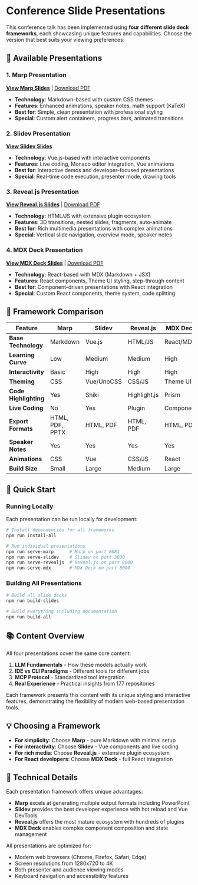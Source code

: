 # Conference Slide Presentations

This conference talk has been implemented using **four different slide deck frameworks**, each showcasing unique features and capabilities. Choose the version that best suits your viewing preferences:

## 🎨 Available Presentations

### 1. Marp Presentation
**[View Marp Slides](./slides/marp/index.html)** | [Download PDF](./slides/marp/slides.pdf)

- **Technology**: Markdown-based with custom CSS themes
- **Features**: Enhanced animations, speaker notes, math support (KaTeX)
- **Best for**: Simple, clean presentation with professional styling
- **Special**: Custom alert containers, progress bars, animated transitions

### 2. Slidev Presentation
**[View Slidev Slides](./slides/slidev/index.html)**

- **Technology**: Vue.js-based with interactive components
- **Features**: Live coding, Monaco editor integration, Vue animations
- **Best for**: Interactive demos and developer-focused presentations
- **Special**: Real-time code execution, presenter mode, drawing tools

### 3. Reveal.js Presentation
**[View Reveal.js Slides](./slides/revealjs/index.html)** | [Download PDF](./slides/revealjs/slides.pdf)

- **Technology**: HTML/JS with extensive plugin ecosystem
- **Features**: 3D transitions, nested slides, fragments, auto-animate
- **Best for**: Rich multimedia presentations with complex animations
- **Special**: Vertical slide navigation, overview mode, speaker notes

### 4. MDX Deck Presentation
**[View MDX Deck Slides](./slides/mdx/index.html)** | [Download PDF](./slides/mdx/slides.pdf)

- **Technology**: React-based with MDX (Markdown + JSX)
- **Features**: React components, Theme UI styling, step-through content
- **Best for**: Component-driven presentations with React integration
- **Special**: Custom React components, theme system, code splitting

## 🎯 Framework Comparison

| Feature | Marp | Slidev | Reveal.js | MDX Deck |
|---------|------|--------|-----------|----------|
| **Base Technology** | Markdown | Vue.js | HTML/JS | React/MDX |
| **Learning Curve** | Low | Medium | Medium | High |
| **Interactivity** | Basic | High | High | High |
| **Theming** | CSS | Vue/UnoCSS | CSS/JS | Theme UI |
| **Code Highlighting** | Yes | Shiki | Highlight.js | Prism |
| **Live Coding** | No | Yes | Plugin | Component |
| **Export Formats** | HTML, PDF, PPTX | HTML, PDF | HTML, PDF | HTML, PDF |
| **Speaker Notes** | Yes | Yes | Yes | Yes |
| **Animations** | CSS | Vue | CSS/JS | React |
| **Build Size** | Small | Large | Medium | Large |

## 🚀 Quick Start

### Running Locally

Each presentation can be run locally for development:

```bash
# Install dependencies for all frameworks
npm run install-all

# Run individual presentations
npm run serve-marp      # Marp on port 8081
npm run serve-slidev    # Slidev on port 3030
npm run serve-revealjs  # Reveal.js on port 8000
npm run serve-mdx       # MDX Deck on port 8080
```

### Building All Presentations

```bash
# Build all slide decks
npm run build-slides

# Build everything including documentation
npm run build-all
```

## 📚 Content Overview

All four presentations cover the same core content:

1. **LLM Fundamentals** - How these models actually work
2. **IDE vs CLI Paradigms** - Different tools for different jobs
3. **MCP Protocol** - Standardized tool integration
4. **Real Experience** - Practical insights from 177 repositories

Each framework presents this content with its unique styling and interactive features, demonstrating the flexibility of modern web-based presentation tools.

## 💡 Choosing a Framework

- **For simplicity**: Choose **Marp** - pure Markdown with minimal setup
- **For interactivity**: Choose **Slidev** - Vue components and live coding
- **For rich media**: Choose **Reveal.js** - extensive plugin ecosystem
- **For React developers**: Choose **MDX Deck** - full React integration

## 📖 Technical Details

Each presentation framework offers unique advantages:

- **Marp** excels at generating multiple output formats including PowerPoint
- **Slidev** provides the best developer experience with hot reload and Vue DevTools
- **Reveal.js** offers the most mature ecosystem with hundreds of plugins
- **MDX Deck** enables complex component composition and state management

All presentations are optimized for:
- Modern web browsers (Chrome, Firefox, Safari, Edge)
- Screen resolutions from 1280x720 to 4K
- Both presenter and audience viewing modes
- Keyboard navigation and accessibility features